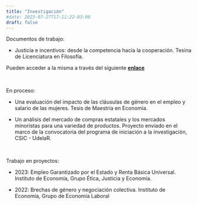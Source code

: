 ```yaml
---
title: "Investigación"
#date: 2023-07-27T17:11:22-03:00
draft: false
---
```


Documentos de trabajo:

- Justicia e incentivos: desde la competencia hacia la cooperación. Tesina de Licenciatura en Filosofía. 

Pueden acceder a la misma a través del siguiente [**enlace**](https://github.com/juaniurruty/Tesina-filosofia)

&nbsp;

En proceso:

- Una evaluación del impacto de las cláusulas de género en el empleo y salario de las mujeres. Tesis de Maestría en Economía.

- Un análisis del mercado de compras estatales y los mercados minoristas para una variedad de productos. Proyecto enviado en el marco de la convocatoria del programa de iniciación a la investigación, CSIC - UdelaR.

&nbsp;

Trabajo en proyectos:

- 2023: Empleo Garantizado por el Estado y Renta Básica Universal. Instituto de Economía, Grupo Ética, Justicia y Economía.

- 2022: Brechas de género y negociación colectiva. Instituto de Economía, Grupo de Economía Laboral

